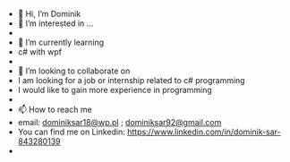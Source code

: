 - 👋 Hi, I’m Dominik
- 👀 I’m interested in ...
- 
- 🌱 I’m currently learning 
- c# with wpf
- 
- 💞️ I’m looking to collaborate on 
- I am looking for a job or internship related to c# programming 
- I would like to gain more experience in programming
- 
- 📫 How to reach me 
- email: dominiksar18@wp.pl ; dominiksar92@gmail.com
- You can find me on Linkedin: https://www.linkedin.com/in/dominik-sar-843280139
- 
<!---
Sorek92/Sorek92 is a ✨ special ✨ repository because its `README.md` (this file) appears on your GitHub profile.
You can click the Preview link to take a look at your changes.
--->
